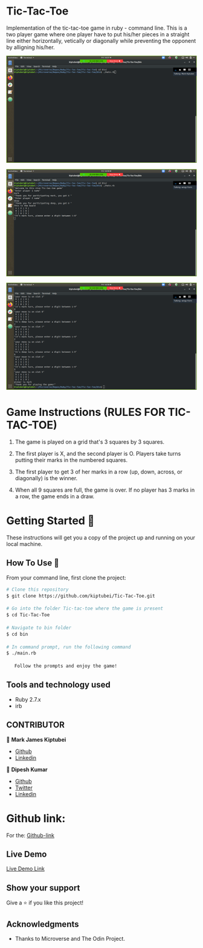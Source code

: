 # Tic-Tac-Toe

Implementation of the tic-tac-toe game in ruby - command line. This is a two player game where one player have to put his/her pieces in a straight line either horizontally, vetically or diagonally while preventing the opponent by alligning his/her.

![screenshot](./lib/Screenshot1.png)

![screenshot](./lib/Screenshot2.png)

![screenshot](./lib/Screenshot3.png)

# Game Instructions (RULES FOR TIC-TAC-TOE)

1. The game is played on a grid that's 3 squares by 3 squares.

2. The first player is X, and the second player is O. Players take turns putting their marks in the numbered squares.

3. The first player to get 3 of her marks in a row (up, down, across, or diagonally) is the winner.

4. When all 9 squares are full, the game is over. If no player has 3 marks in a row, the game ends in a draw.


# Getting Started 🚀

These instructions will get you a copy of the project up and running on your local machine.


## How To Use 🔧

From your command line, first clone the project:

```bash
# Clone this repository
$ git clone https://github.com/kiptubei/Tic-Tac-Toe.git

# Go into the folder Tic-tac-toe where the game is present
$ cd Tic-Tac-Toe

# Navigate to bin folder
$ cd bin

# In command prompt, run the following command
$ ./main.rb

   Follow the prompts and enjoy the game!

```

## Tools and technology used

- Ruby 2.7.x
- irb


## CONTRIBUTOR

​👤 **Mark James Kiptubei**

- [Github](https://github.com/kiptubei)
- [Linkedin](https://www.linkedin.com/in/mark-james-k-aa875829/)


👤 **Dipesh Kumar**

- [Github](@Dipeshtwis)
- [Twitter](@97deepeshkumar)
- [Linkedin](https://www.linkedin.com/in/dipesh-kumar-b6ab88134/)



# Github link:

For the: [Github-link](https://github.com/kiptubei/Tic-Tac-Toe/)

## Live Demo

[Live Demo Link](https://repl.it/@dip1299/Tic-Tac-Toe#bin/main.rb)


## Show your support

Give a ⭐️ if you like this project!

## Acknowledgments

- Thanks to Microverse and The Odin Project.
